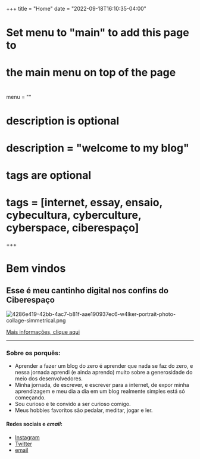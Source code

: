 +++
title = "Home"
date = "2022-09-18T16:10:35-04:00"

#
# Set menu to "main" to add this page to
# the main menu on top of the page
#
menu = ""

#
# description is optional
#
# description = "welcome to my blog"

#
# tags are optional
#
# tags = [internet, essay, ensaio, cybecultura, cyberculture, cyberspace, ciberespaço]
+++
# Bem vindos 

## Esse é meu cantinho digital nos confins do Ciberespaço

![4286e419-42bb-4ac7-b81f-aae190937ec6-w4lker-portrait-photo-collage-simmetrical.png](https://i.postimg.cc/VLMv2pVB/4286e419-42bb-4ac7-b81f-aae190937ec6-w4lker-portrait-photo-collage-simmetrical.png)

[Mais informações, clique aqui](https://w4lker.com.br/textos/um-sopro-fesco-em-um-dia-quente/)

---
### Sobre os porquês:

- Aprender a fazer um blog do zero é aprender que nada se faz do zero, e nessa jornada aprendi (e ainda aprendo) muito sobre a generosidade do meio dos desenvolvedores.
- Minha jornada, de escrever, e escrever para a internet, de expor minha aprendizagem e meu dia a dia em um blog realmente simples está só começando.
- Sou curioso e te convido a ser curioso comigo.
- Meus hobbies favoritos são pedalar, meditar, jogar e ler. 

#### Redes sociais e *email*:

- [Instagram](https://www.instagram.com/w4lker____/) 
- [Twitter](https://twitter.com/www4lker) 
- [email](mailto:niilist@gmail.com)



